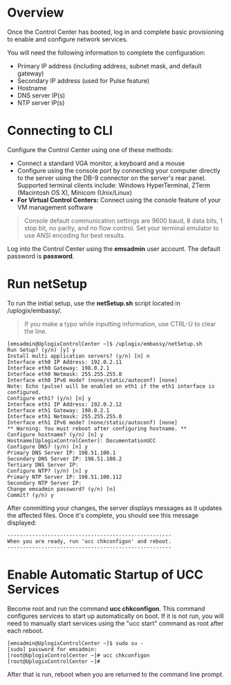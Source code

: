 # Overview
Once the Control Center has booted, log in and complete basic provisioning to enable and configure network services.

You will need the following information to complete the configuration:

* Primary IP address (including address, subnet mask, and default gateway)
* Secondary IP address (used for Pulse feature)
* Hostname
* DNS server IP(s)
* NTP server IP(s)

# Connecting to CLI
Configure the Control Center using one of these methods:

* Connect a standard VGA monitor, a keyboard and a mouse
* Configure using the console port by connecting your computer directly to the server using the DB-9 connector on the server's rear panel. Supported terminal clients include: Windows HyperTerminal, ZTerm (Macintosh OS X), Minicom (Unix/Linux)
* **For Virtual Control Centers:** Connect using the console feature of your VM management software

> Console default communication settings are 9600 baud, 8 data bits, 1 stop bit, no parity, and no flow control. Set your terminal emulator to use ANSI encoding for best results.

Log into the Control Center using the **emsadmin** user account. The default password is **password**. 

# Run netSetup
To run the initial setup, use the **netSetup.sh** script located in /uplogix/embassy/.

> If you make a typo while inputting information, use CTRL-U to clear the line.

```
[emsadmin@UplogixControlCenter ~]$ /uplogix/embassy/netSetup.sh 
Run Setup? (y/n) [y] y
Install multi application servers? (y/n) [n] n
Interface eth0 IP Address: 192.0.2.11
Interface eth0 Gateway: 198.0.2.1
Interface eth0 Netmask: 255.255.255.0 
Interface eth0 IPv6 mode? (none/static/autoconf) [none]         
Note: Echo (pulse) will be enabled on eth1 if the eth1 interface is configured.
Configure eth1? (y/n) [n] y
Interface eth1 IP Address: 192.0.2.12
Interface eth1 Gateway: 198.0.2.1
Interface eth1 Netmask: 255.255.255.0
Interface eth1 IPv6 mode? (none/static/autoconf) [none]             
** Warning: You must reboot after configuring hostname. **
Configure hostname? (y/n) [n] y
Hostname[UplogixControlCenter]: DocumentationUCC
Configure DNS? (y/n) [n] y
Primary DNS Server IP: 198.51.100.1
Secondary DNS Server IP: 198.51.100.2
Tertiary DNS Server IP: 
Configure NTP? (y/n) [n] y
Primary NTP Server IP: 198.51.100.112
Secondary NTP Server IP: 
Change emsadmin password? (y/n) [n] 
Commit? (y/n) y
```

After committing your changes, the server displays messages as it updates the affected files. Once it's complete, you should see this message displayed:

```
-----------------------------------------------------
When you are ready, run 'ucc chkconfigon' and reboot.
-----------------------------------------------------
```

# Enable Automatic Startup of UCC Services
Become root and run the command **ucc chkconfigon**. This command configures services to start up automatically on boot. If it is not run, you will need to manually start services using the "ucc start" command as root after each reboot.

```
[emsadmin@UplogixControlCenter ~]$ sudo su -
[sudo] password for emsadmin:
[root@UplogixControlCenter ~]# ucc chkconfigon
[root@UplogixControlCenter ~]# 
```      

After that is run, reboot when you are returned to the command line prompt.